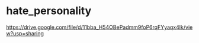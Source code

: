 # hate_personality
https://drive.google.com/file/d/11bba_H54OBePadmm9foP6rqFYyaqx4Ik/view?usp=sharing
